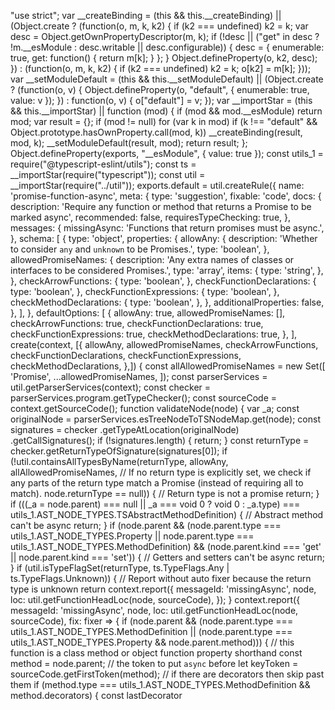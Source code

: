 "use strict";
var __createBinding = (this && this.__createBinding) || (Object.create ? (function(o, m, k, k2) {
    if (k2 === undefined) k2 = k;
    var desc = Object.getOwnPropertyDescriptor(m, k);
    if (!desc || ("get" in desc ? !m.__esModule : desc.writable || desc.configurable)) {
      desc = { enumerable: true, get: function() { return m[k]; } };
    }
    Object.defineProperty(o, k2, desc);
}) : (function(o, m, k, k2) {
    if (k2 === undefined) k2 = k;
    o[k2] = m[k];
}));
var __setModuleDefault = (this && this.__setModuleDefault) || (Object.create ? (function(o, v) {
    Object.defineProperty(o, "default", { enumerable: true, value: v });
}) : function(o, v) {
    o["default"] = v;
});
var __importStar = (this && this.__importStar) || function (mod) {
    if (mod && mod.__esModule) return mod;
    var result = {};
    if (mod != null) for (var k in mod) if (k !== "default" && Object.prototype.hasOwnProperty.call(mod, k)) __createBinding(result, mod, k);
    __setModuleDefault(result, mod);
    return result;
};
Object.defineProperty(exports, "__esModule", { value: true });
const utils_1 = require("@typescript-eslint/utils");
const ts = __importStar(require("typescript"));
const util = __importStar(require("../util"));
exports.default = util.createRule({
    name: 'promise-function-async',
    meta: {
        type: 'suggestion',
        fixable: 'code',
        docs: {
            description: 'Require any function or method that returns a Promise to be marked async',
            recommended: false,
            requiresTypeChecking: true,
        },
        messages: {
            missingAsync: 'Functions that return promises must be async.',
        },
        schema: [
            {
                type: 'object',
                properties: {
                    allowAny: {
                        description: 'Whether to consider `any` and `unknown` to be Promises.',
                        type: 'boolean',
                    },
                    allowedPromiseNames: {
                        description: 'Any extra names of classes or interfaces to be considered Promises.',
                        type: 'array',
                        items: {
                            type: 'string',
                        },
                    },
                    checkArrowFunctions: {
                        type: 'boolean',
                    },
                    checkFunctionDeclarations: {
                        type: 'boolean',
                    },
                    checkFunctionExpressions: {
                        type: 'boolean',
                    },
                    checkMethodDeclarations: {
                        type: 'boolean',
                    },
                },
                additionalProperties: false,
            },
        ],
    },
    defaultOptions: [
        {
            allowAny: true,
            allowedPromiseNames: [],
            checkArrowFunctions: true,
            checkFunctionDeclarations: true,
            checkFunctionExpressions: true,
            checkMethodDeclarations: true,
        },
    ],
    create(context, [{ allowAny, allowedPromiseNames, checkArrowFunctions, checkFunctionDeclarations, checkFunctionExpressions, checkMethodDeclarations, },]) {
        const allAllowedPromiseNames = new Set([
            'Promise',
            ...allowedPromiseNames,
        ]);
        const parserServices = util.getParserServices(context);
        const checker = parserServices.program.getTypeChecker();
        const sourceCode = context.getSourceCode();
        function validateNode(node) {
            var _a;
            const originalNode = parserServices.esTreeNodeToTSNodeMap.get(node);
            const signatures = checker
                .getTypeAtLocation(originalNode)
                .getCallSignatures();
            if (!signatures.length) {
                return;
            }
            const returnType = checker.getReturnTypeOfSignature(signatures[0]);
            if (!util.containsAllTypesByName(returnType, allowAny, allAllowedPromiseNames, 
            // If no return type is explicitly set, we check if any parts of the return type match a Promise (instead of requiring all to match).
            node.returnType == null)) {
                // Return type is not a promise
                return;
            }
            if (((_a = node.parent) === null || _a === void 0 ? void 0 : _a.type) === utils_1.AST_NODE_TYPES.TSAbstractMethodDefinition) {
                // Abstract method can't be async
                return;
            }
            if (node.parent &&
                (node.parent.type === utils_1.AST_NODE_TYPES.Property ||
                    node.parent.type === utils_1.AST_NODE_TYPES.MethodDefinition) &&
                (node.parent.kind === 'get' || node.parent.kind === 'set')) {
                // Getters and setters can't be async
                return;
            }
            if (util.isTypeFlagSet(returnType, ts.TypeFlags.Any | ts.TypeFlags.Unknown)) {
                // Report without auto fixer because the return type is unknown
                return context.report({
                    messageId: 'missingAsync',
                    node,
                    loc: util.getFunctionHeadLoc(node, sourceCode),
                });
            }
            context.report({
                messageId: 'missingAsync',
                node,
                loc: util.getFunctionHeadLoc(node, sourceCode),
                fix: fixer => {
                    if (node.parent &&
                        (node.parent.type === utils_1.AST_NODE_TYPES.MethodDefinition ||
                            (node.parent.type === utils_1.AST_NODE_TYPES.Property &&
                                node.parent.method))) {
                        // this function is a class method or object function property shorthand
                        const method = node.parent;
                        // the token to put `async` before
                        let keyToken = sourceCode.getFirstToken(method);
                        // if there are decorators then skip past them
                        if (method.type === utils_1.AST_NODE_TYPES.MethodDefinition &&
                            method.decorators) {
                            const lastDecorator